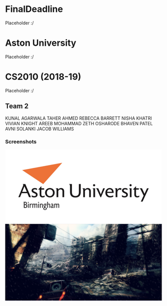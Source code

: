 # FinalDeadline

Placeholder :/

# Aston University

Placeholder :/

# CS2010 (2018-19)

Placeholder :/

## Team 2

KUNAL AGARWALA
TAHER AHMED
REBECCA BARRETT
NISHA KHATRI
VIVIAN KNIGHT
AREEB MOHAMMAD
ZETH OSHARODE
BHAVEN PATEL
AVNI SOLANKI
JACOB WILLIAMS

### Screenshots
![](core/assets/aston_resized.jpg)
![](core/assets/gamemenu.png)
